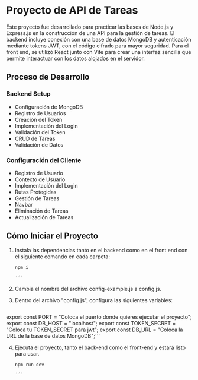 
# Proyecto de API de Tareas

Este proyecto fue desarrollado para practicar las bases de Node.js y Express.js en la construcción de una API para la gestión de tareas. El backend incluye conexión con una base de datos MongoDB y autenticación mediante tokens JWT, con el código cifrado para mayor seguridad. Para el front end, se utilizó React junto con Vite para crear una interfaz sencilla que permite interactuar con los datos alojados en el servidor.

## Proceso de Desarrollo

### Backend Setup
- Configuración de MongoDB
- Registro de Usuarios
- Creación del Token
- Implementación del Login
- Validación del Token
- CRUD de Tareas
- Validación de Datos

### Configuración del Cliente
- Registro de Usuario
- Contexto de Usuario
- Implementación del Login
- Rutas Protegidas
- Gestión de Tareas
- Navbar
- Eliminación de Tareas
- Actualización de Tareas

## Cómo Iniciar el Proyecto

1. Instala las dependencias tanto en el backend como en el front end con el siguiente comando en cada carpeta:

   ```
   npm i 
   
   ´´´
2. Cambia el nombre del archivo config-example.js a config.js.

3. Dentro del archivo "config.js", configura las siguientes variables:
    ```config.js
export const PORT = "Coloca el puerto donde quieres ejecutar el proyecto";
export const DB_HOST = "localhost";
export const TOKEN_SECRET = "Coloca tu TOKEN_SECRET para jwt";
export const DB_URL = "Coloca la URL de la base de datos MongoDB";´´´

4. Ejecuta el proyecto, tanto el back-end como el front-end y estará listo para usar.
    ```
   npm run dev 
   
   ´´´